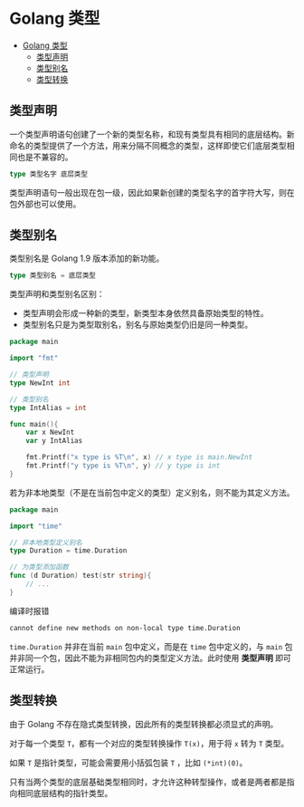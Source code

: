 # Golang 类型

- [Golang 类型](#golang-类型)
  - [类型声明](#类型声明)
  - [类型别名](#类型别名)
  - [类型转换](#类型转换)


## 类型声明

一个类型声明语句创建了一个新的类型名称，和现有类型具有相同的底层结构。新命名的类型提供了一个方法，用来分隔不同概念的类型，这样即使它们底层类型相同也是不兼容的。

```go
type 类型名字 底层类型
```

类型声明语句一般出现在包一级，因此如果新创建的类型名字的首字符大写，则在包外部也可以使用。

## 类型别名

类型别名是 Golang 1.9 版本添加的新功能。

```go
type 类型别名 = 底层类型
```

类型声明和类型别名区别：

- 类型声明会形成一种新的类型，新类型本身依然具备原始类型的特性。
- 类型别名只是为类型取别名，别名与原始类型仍旧是同一种类型。

```go
package main

import "fmt"

// 类型声明
type NewInt int

// 类型别名
type IntAlias = int

func main(){
    var x NewInt
    var y IntAlias

    fmt.Printf("x type is %T\n", x) // x type is main.NewInt
    fmt.Printf("y type is %T\n", y) // y type is int
}
```

若为非本地类型（不是在当前包中定义的类型）定义别名，则不能为其定义方法。

```go
package main

import "time"

// 非本地类型定义别名
type Duration = time.Duration

// 为类型添加函数
func (d Duration) test(str string){
    // ...
}
```

编译时报错

```bash
cannot define new methods on non-local type time.Duration
```

`time.Duration` 并非在当前 `main` 包中定义，而是在 `time` 包中定义的，与 `main` 包并非同一个包，因此不能为非相同包内的类型定义方法。此时使用 **类型声明** 即可正常运行。

## 类型转换

由于 Golang 不存在隐式类型转换，因此所有的类型转换都必须显式的声明。

对于每一个类型 `T`，都有一个对应的类型转换操作 `T(x)`，用于将 `x` 转为 `T` 类型。

如果 `T` 是指针类型，可能会需要用小括弧包装 `T` ，比如 `(*int)(0)`。

只有当两个类型的底层基础类型相同时，才允许这种转型操作，或者是两者都是指向相同底层结构的指针类型。
